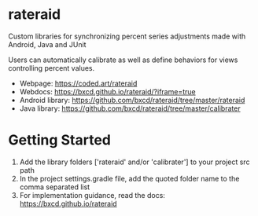 # rateraid

Custom libraries for synchronizing percent series adjustments made with Android, Java and JUnit

Users can automatically calibrate as well as define behaviors for views controlling percent values.

* Webpage: https://coded.art/rateraid
* Webdocs: https://bxcd.github.io/rateraid/?iframe=true
* Android library: https://github.com/bxcd/rateraid/tree/master/rateraid
* Java library: https://github.com/bxcd/rateraid/tree/master/calibrater

# Getting Started

1. Add the library folders ['rateraid' and/or 'calibrater'] to your project src path
2. In the project settings.gradle file, add the quoted folder name to the comma separated list
3. For implementation guidance, read the docs: https://bxcd.github.io/rateraid
